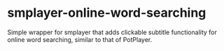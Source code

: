 # smplayer-online-word-searching
Simple wrapper for smplayer that adds clickable subtitle functionality for online word searching, similar to that of PotPlayer. 
